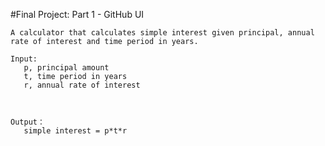 #Final Project: Part 1 - GitHub UI

```
A calculator that calculates simple interest given principal, annual rate of interest and time period in years.

Input:
   p, principal amount
   t, time period in years
   r, annual rate of interest


   
Output：
   simple interest = p*t*r
```
